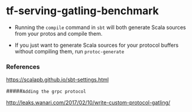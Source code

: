# tf-serving-gatling-benchmark

-   Running the `compile` command in `sbt` will both generate Scala sources from your protos and compile them. 

-   If you just want to generate Scala sources for your protocol buffers without compiling them, run `protoc-generate`

### References
https://scalapb.github.io/sbt-settings.html


#####`Adding the grpc protocol`

http://leaks.wanari.com/2017/02/10/write-custom-protocol-gatling/

